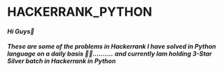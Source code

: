 # HACKERRANK_PYTHON
#### *Hi Guys👋*
***These are some of the problems in Hackerrank I have solved in Python language on a daily basis 👨‍💻..........***
***and currently Iam holding 3-Star Silver batch in Hackerrank in Python***

